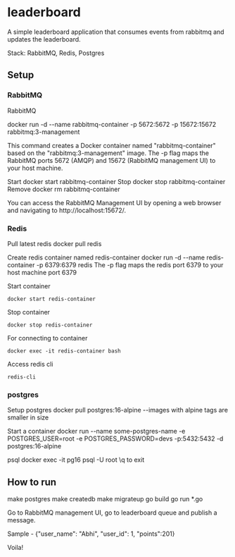 # leaderboard
A simple leaderboard application that consumes events from rabbitmq and updates the leaderboard.

Stack: RabbitMQ, Redis, Postgres
## Setup
### RabbitMQ
RabbitMQ

docker run -d --name rabbitmq-container -p 5672:5672 -p 15672:15672 rabbitmq:3-management

This command creates a Docker container named "rabbitmq-container" based on the "rabbitmq:3-management" image. The -p flag maps the RabbitMQ ports 5672 (AMQP) and 15672 (RabbitMQ management UI) to your host machine.

Start
	docker start rabbitmq-container
Stop
	docker stop rabbitmq-container
Remove
	docker rm rabbitmq-container


You can access the RabbitMQ Management UI by opening a web browser and navigating to http://localhost:15672/. 


### Redis
Pull latest redis
	docker pull redis

Create redis container named redis-container
	docker run -d --name redis-container -p 6379:6379 redis 
	The -p flag maps the redis port 6379 to your host machine port 6379

Start container 

	docker start redis-container

Stop container

	docker stop redis-container


For connecting to container

	docker exec -it redis-container bash

Access redis cli

	redis-cli

### postgres
Setup postgres
 docker pull postgres:16-alpine
 --images with alpine tags are smaller in size


Start a container
	docker run --name some-postgres-name -e POSTGRES_USER=root  -e POSTGRES_PASSWORD=devs -p:5432:5432 -d postgres:16-alpine


psql
	docker exec -it pg16 psql -U root
	\q to exit

## How to run 

make postgres
make createdb
make migrateup
go build
go run *.go

Go to RabbitMQ management UI, go to leaderboard queue and publish a message.

Sample - {"user_name": "Abhi", "user_id": 1, "points":201}

Voila!


